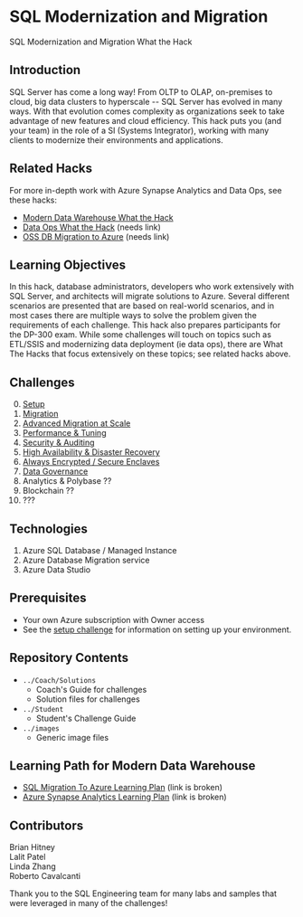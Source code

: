 # SQL Modernization and Migration
SQL Modernization and Migration What the Hack

## Introduction
SQL Server has come a long way!  From OLTP to OLAP, on-premises to cloud, big data clusters to hyperscale -- SQL Server has evolved in many ways.  With that evolution comes complexity as organizations seek to take advantage of new features and cloud efficiency.  This hack puts you (and your team) in the role of a SI (Systems Integrator), working with many clients to modernize their environments and applications.

## Related Hacks
For more in-depth work with Azure Synapse Analytics and Data Ops, see these hacks:

* [Modern Data Warehouse What the Hack](https://github.com/microsoft/WhatTheHack/tree/master/019-ThisOldDataWarehouse)
* [Data Ops What the Hack](https://github.com/) (needs link)
* [OSS DB Migration to Azure](https://github.com/) (needs link)

## Learning Objectives
In this hack, database administrators, developers who work extensively with SQL Server, and architects will migrate solutions to Azure. Several different scenarios are presented that are based on real-world scenarios, and in most cases there are multiple ways to solve the problem given the requirements of each challenge.  This hack also prepares participants for the DP-300 exam.  While some challenges will touch on topics such as ETL/SSIS and modernizing data deployment (ie data ops), there are What The Hacks that focus extensively on these topics; see related hacks above.

## Challenges

0. [Setup](./Student/Challenges/Challenge00.md)
1. [Migration](./Student/Challenges/Challenge01.md)
2. [Advanced Migration at Scale](./Student/Challenges/Challenge02.md)
3. [Performance & Tuning](./Student/Challenges/Challenge03.md)
4. [Security & Auditing](./Student/Challenges/Challenge04.md)
5. [High Availability & Disaster Recovery](./Student/Challenges/Challenge05.md)
6. [Always Encrypted / Secure Enclaves](./Student/Challenges/Challenge06.md)
7. [Data Governance](./Student/Challenges/Challenge07.md)
7. Analytics & Polybase ??
8. Blockchain ??
9. ???

## Technologies
1. Azure SQL Database / Managed Instance
1. Azure Database Migration service
1. Azure Data Studio

## Prerequisites
- Your own Azure subscription with Owner access
- See the [setup challenge](./Student/Challenges/Challenge00.md) for information on setting up your environment.

## Repository Contents
- `../Coach/Solutions`
  - Coach's Guide for challenges
  - Solution files for challenges
- `../Student`
  - Student's Challenge Guide
- `../images`
  - Generic image files

## Learning Path for Modern Data Warehouse

* [SQL Migration To Azure Learning Plan](https://github.com/microsoft/PartnerResources/blob/main/LearningPlanResources/Azure/Data%2C%20Analytics%2C%20and%20AI/SQL%20Server%20Migration%20to%20Azure.md) (link is broken)
* [Azure Synapse Analytics Learning Plan](https://github.com/microsoft/PartnerResources/blob/main/LearningPlanResources/Azure/Data%2C%20Analytics%2C%20and%20AI/Modern%20Data%20Warehouse.md) (link is broken)

## Contributors

Brian Hitney\
Lalit Patel\
Linda Zhang\
Roberto Cavalcanti



Thank you to the SQL Engineering team for many labs and samples that were leveraged in many of the challenges!
